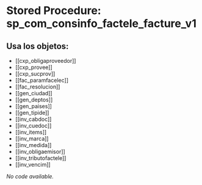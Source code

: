 # Stored Procedure: sp_com_consinfo_factele_facture_v1

## Usa los objetos:
- [[cxp_obligaproveedor]]
- [[cxp_provee]]
- [[cxp_sucprov]]
- [[fac_paramfacelec]]
- [[fac_resolucion]]
- [[gen_ciudad]]
- [[gen_deptos]]
- [[gen_paises]]
- [[gen_tipide]]
- [[inv_cabdoc]]
- [[inv_cuedoc]]
- [[inv_items]]
- [[inv_marca]]
- [[inv_medida]]
- [[inv_obligaemisor]]
- [[inv_tributofactele]]
- [[inv_vencim]]

*No code available.*
